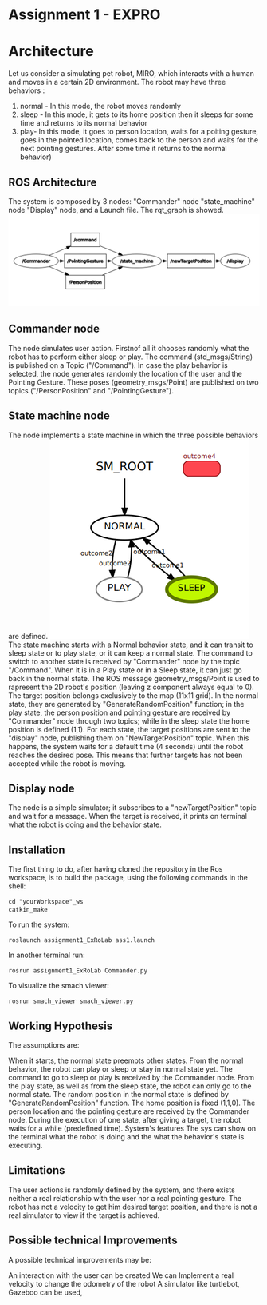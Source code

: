 # Assignment 1 - EXPRO
# Architecture
Let us consider a simulating pet robot, MIRO, which interacts with a human and moves in a certain 2D environment. 
The robot may have three behaviors : 
1. normal - In this mode, the robot moves randomly
2. sleep - In this mode, it gets to its home position then it sleeps for some time and returns to its normal behavior
3. play- In this mode, it goes to person location, waits for a poiting gesture, goes in the pointed location, comes back to the person and waits for the next pointing gestures. After some time it returns to the normal behavior)
## ROS Architecture
The system is composed by 3 nodes:
"Commander" node
"state_machine" node
"Display" node, and a Launch file. 
The rqt_graph is showed.
![image](Fig1.png)
## Commander node
The node simulates user action. Firstnof all it chooses randomly what the robot has to perform either sleep or play. The command (std_msgs/String) is published on a Topic ("/Command"). In case the play behavior is selected, the node generates randomly the location of the user and the Pointing Gesture. These poses (geometry_msgs/Point) are published on two topics ("/PersonPosition" and "/PointingGesture").

## State machine node
The node implements a state machine in which the three possible behaviors are defined.
![image](https://github.com/Manojkun1996/expro_ass1/blob/71a6466005fa2303614c80491698ebcab5fe9d93/state%20machine.png)
The state machine starts with a Normal behavior state, and it can transit to sleep state or to play state, or it can keep a normal state. The command to switch to another state is received by "Commander" node by the topic "/Command". When it is in a Play state or in a Sleep state, it can just go back in the normal state. The ROS message geometry_msgs/Point is used to rapresent the 2D robot's position (leaving z component always equal to 0). The target position belongs exclusively to the map (11x11 grid). In the normal state, they are generated by "GenerateRandomPosition" function; in the play state, the person position and pointing gesture are received by "Commander" node through two topics; while in the sleep state the home position is defined (1,1). For each state, the target positions are sent to the "display" node, publishing them on "NewTargetPosition" topic. When this happens, the system waits for a default time (4 seconds) until the robot reaches the desired pose. This means that further targets has not been accepted while the robot is moving.

## Display node
The node is a simple simulator; it subscribes to a "newTargetPosition" topic and wait for a message. When the target is received, it prints on terminal what the robot is doing and the behavior state.

## Installation
The first thing to do, after having cloned the repository in the Ros workspace, is to build the package, using the following commands in the shell:

```
cd "yourWorkspace"_ws
catkin_make

```
To run the system:

```
roslaunch assignment1_ExRoLab ass1.launch

```
In another terminal run:

```
rosrun assignment1_ExRoLab Commander.py 

```
To visualize the smach viewer:

```
rosrun smach_viewer smach_viewer.py

```
## Working Hypothesis
The assumptions are:

When it starts, the normal state preempts other states.
From the normal behavior, the robot can play or sleep or stay in normal state yet.
The command to go to sleep or play is received by the Commander node.
From the play state, as well as from the sleep state, the robot can only go to the normal state.
The random position in the normal state is defined by "GenerateRandomPosition" function.
The home position is fixed (1,1,0).
The person location and the pointing gesture are received by the Commander node.
During the execution of one state, after giving a target, the robot waits for a while (predefined time).
System's features
The sys can show on the terminal what the robot is doing and the what the behavior's state is executing.

## Limitations
The user actions is randomly defined by the system, and there exists neither a real relationship with the user nor a real pointing gesture. The robot has not a velocity to get him desired target position, and there is not a real simulator to view if the target is achieved.

## Possible technical Improvements
A possible technical improvements may be:

An interaction with the user can be created
We can Implement a real velocity to change the odometry of the robot
A simulator like turtlebot, Gazeboo can be used,
